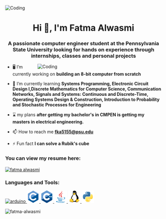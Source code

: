 <img align="center" alt="Coding" width="1100" src="https://images.fineartamerica.com/images-medium-large-5/printed-circuit-board-paul-woottonscience-photo-library.jpg">
<h1 align="center">Hi 👋, I'm Fatma Alwasmi</h1>
<h3 align="center">A passionate computer engineer student at the Pennsylvania State University looking for hands on experience through internships, classes and personal projects</h3>
<img align="right" alt="Coding" width="400" src="https://media.tenor.com/GfSX-u7VGM4AAAAC/coding.gif">

- 🖥️ I’m currently working on **building an 8-bit computer from scratch**

- 🌱 I’m currently learning **Systems Programming, Electronic Circuit Design I,Discrete Mathematics for Computer Science, Communication Networks, Signals and Systems: Continuous and Discrete-Time, Operating Systems Design & Construction, Introduction to Probability and Stochastic Processes for Engineering**

- ⌛️ my plans **after getting my bachelor's in CMPEN is getting my masters in electrical engineering.**

- 📫 How to reach me **fka5155@psu.edu**

- ⚡ Fun fact **I can solve a Rubik's cube**

<h3 align="left">You can view my resume here:</h3>
<p align="left">
<a href="https://pennstateoffice365-my.sharepoint.com/:b:/g/personal/fka5155_psu_edu/EQ2vGAaGMHtIhrn3bSzuWDYBknTdz6Ardujv1D1c-a7W9Q?e=nOlU4O" target="blank"><img align="center" src="file:///Users/fatmaal-wasmi/Desktop/308-3085721_resume-png-clipart-my-resume-icon-png.jpg" alt="fatma alwasmi" height="100" width="100" /></a>
</p>

<h3 align="left">Languages and Tools:</h3>
<p align="left"> <a href="https://www.arduino.cc/" target="_blank" rel="noreferrer"> <img src="https://cdn.worldvectorlogo.com/logos/arduino-1.svg" alt="arduino" width="40" height="40"/> </a> <a href="https://www.cprogramming.com/" target="_blank" rel="noreferrer"> <img src="https://raw.githubusercontent.com/devicons/devicon/master/icons/c/c-original.svg" alt="c" width="40" height="40"/> </a> <a href="https://www.w3schools.com/cpp/" target="_blank" rel="noreferrer"> <img src="https://raw.githubusercontent.com/devicons/devicon/master/icons/cplusplus/cplusplus-original.svg" alt="cplusplus" width="40" height="40"/> </a> <a href="https://www.java.com" target="_blank" rel="noreferrer"> <img src="https://raw.githubusercontent.com/devicons/devicon/master/icons/java/java-original.svg" alt="java" width="40" height="40"/> </a> <a href="https://www.linux.org/" target="_blank" rel="noreferrer"> <img src="https://raw.githubusercontent.com/devicons/devicon/master/icons/linux/linux-original.svg" alt="linux" width="40" height="40"/> </a> <a href="https://www.python.org" target="_blank" rel="noreferrer"> <img src="https://raw.githubusercontent.com/devicons/devicon/master/icons/python/python-original.svg" alt="python" width="40" height="40"/> </a> </p>

<p><img align="center" src="https://github-readme-stats.vercel.app/api/top-langs?username=fatma-alwasmi&show_icons=true&locale=en&layout=compact" alt="fatma-alwasmi" /></p>
